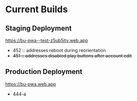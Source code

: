# Current Builds

## Staging Deployment

https://bu-pwa--test-z5ub5itv.web.app 

- 452 :: addresses reboot during reorientation 
- ~~451 :: addresses disabled play buttons after account edit~~


## Production Deployment

https://bu-pwa.web.app 

 - 444-a
